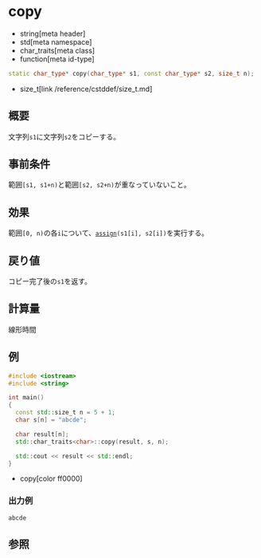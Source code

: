# copy
* string[meta header]
* std[meta namespace]
* char_traits[meta class]
* function[meta id-type]

```cpp
static char_type* copy(char_type* s1, const char_type* s2, size_t n);
```
* size_t[link /reference/cstddef/size_t.md]

## 概要
文字列`s1`に文字列`s2`をコピーする。


## 事前条件
範囲`[s1, s1+n)`と範囲`[s2, s2+n)`が重なっていないこと。


## 効果
範囲`[0, n)`の各`i`について、[`assign`](assign.md)`(s1[i], s2[i])`を実行する。


## 戻り値
コピー完了後の`s1`を返す。


## 計算量
線形時間


## 例
```cpp
#include <iostream>
#include <string>

int main()
{
  const std::size_t n = 5 + 1;
  char s[n] = "abcde";

  char result[n];
  std::char_traits<char>::copy(result, s, n);

  std::cout << result << std::endl;
}
```
* copy[color ff0000]

### 出力例
```
abcde
```

## 参照

